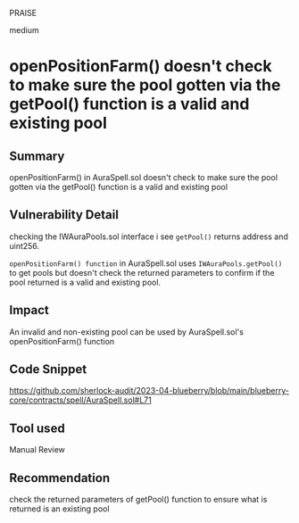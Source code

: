 PRAISE

medium

# openPositionFarm() doesn't check to make sure the pool gotten via the getPool() function is a valid and existing pool

## Summary
openPositionFarm() in AuraSpell.sol doesn't check to make sure the pool gotten via the getPool() function is a valid and existing pool
## Vulnerability Detail
checking the IWAuraPools.sol interface i see `getPool()` returns address and uint256.

`openPositionFarm() function` in AuraSpell.sol uses `IWAuraPools.getPool()` to get pools but doesn't check the returned parameters to confirm if the pool returned is a valid and existing pool.

## Impact
An invalid and non-existing pool can be used by AuraSpell.sol's openPositionFarm() function

## Code Snippet
https://github.com/sherlock-audit/2023-04-blueberry/blob/main/blueberry-core/contracts/spell/AuraSpell.sol#L71
## Tool used

Manual Review

## Recommendation
check the returned parameters of getPool() function to ensure what is returned is an existing pool